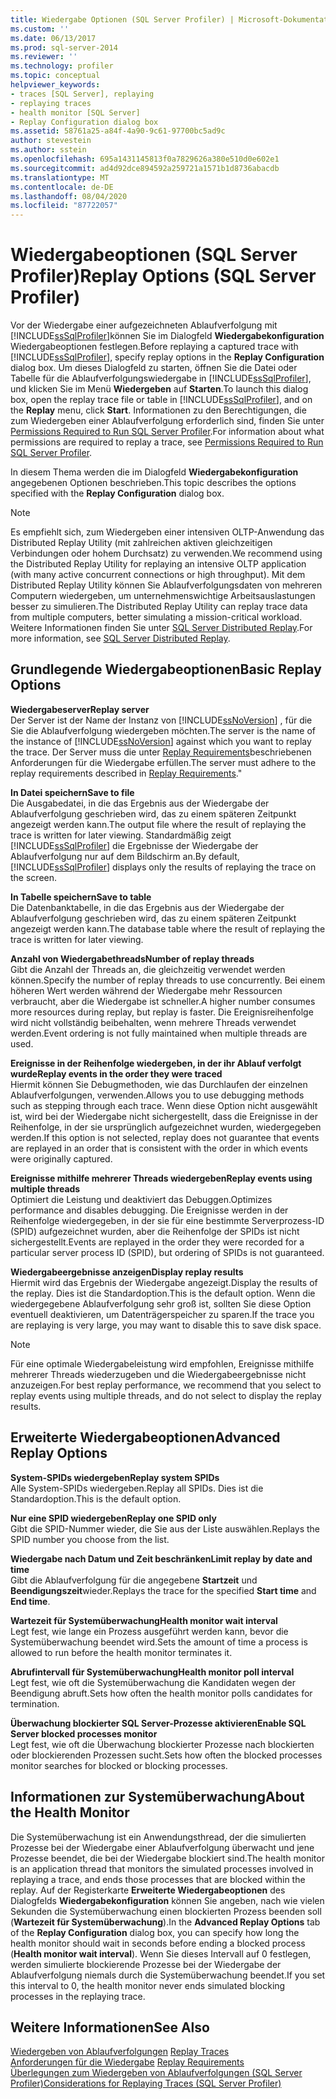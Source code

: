 ```yaml
---
title: Wiedergabe Optionen (SQL Server Profiler) | Microsoft-Dokumentation
ms.custom: ''
ms.date: 06/13/2017
ms.prod: sql-server-2014
ms.reviewer: ''
ms.technology: profiler
ms.topic: conceptual
helpviewer_keywords:
- traces [SQL Server], replaying
- replaying traces
- health monitor [SQL Server]
- Replay Configuration dialog box
ms.assetid: 58761a25-a84f-4a90-9c61-97700bc5ad9c
author: stevestein
ms.author: sstein
ms.openlocfilehash: 695a1431145813f0a7829626a380e510d0e602e1
ms.sourcegitcommit: ad4d92dce894592a259721a1571b1d8736abacdb
ms.translationtype: MT
ms.contentlocale: de-DE
ms.lasthandoff: 08/04/2020
ms.locfileid: "87722057"
---
```

# <a name="replay-options-sql-server-profiler"></a><span data-ttu-id="9a42e-102">Wiedergabeoptionen (SQL Server Profiler)</span><span class="sxs-lookup"><span data-stu-id="9a42e-102">Replay Options (SQL Server Profiler)</span></span>
  <span data-ttu-id="9a42e-103">Vor der Wiedergabe einer aufgezeichneten Ablaufverfolgung mit [!INCLUDE[ssSqlProfiler](../../includes/sssqlprofiler-md.md)]können Sie im Dialogfeld **Wiedergabekonfiguration** Wiedergabeoptionen festlegen.</span><span class="sxs-lookup"><span data-stu-id="9a42e-103">Before replaying a captured trace with [!INCLUDE[ssSqlProfiler](../../includes/sssqlprofiler-md.md)], specify replay options in the **Replay Configuration** dialog box.</span></span> <span data-ttu-id="9a42e-104">Um dieses Dialogfeld zu starten, öffnen Sie die Datei oder Tabelle für die Ablaufverfolgungswiedergabe in [!INCLUDE[ssSqlProfiler](../../includes/sssqlprofiler-md.md)], und klicken Sie im Menü **Wiedergeben** auf **Starten**.</span><span class="sxs-lookup"><span data-stu-id="9a42e-104">To launch this dialog box, open the replay trace file or table in [!INCLUDE[ssSqlProfiler](../../includes/sssqlprofiler-md.md)], and on the **Replay** menu, click **Start**.</span></span> <span data-ttu-id="9a42e-105">Informationen zu den Berechtigungen, die zum Wiedergeben einer Ablaufverfolgung erforderlich sind, finden Sie unter [Permissions Required to Run SQL Server Profiler](sql-server-profiler.md).</span><span class="sxs-lookup"><span data-stu-id="9a42e-105">For information about what permissions are required to replay a trace, see [Permissions Required to Run SQL Server Profiler](sql-server-profiler.md).</span></span>  
  
 <span data-ttu-id="9a42e-106">In diesem Thema werden die im Dialogfeld **Wiedergabekonfiguration** angegebenen Optionen beschrieben.</span><span class="sxs-lookup"><span data-stu-id="9a42e-106">This topic describes the options specified with the **Replay Configuration** dialog box.</span></span>  
  
> [!NOTE]  
>  <span data-ttu-id="9a42e-107">Es empfiehlt sich, zum Wiedergeben einer intensiven OLTP-Anwendung das Distributed Replay Utility (mit zahlreichen aktiven gleichzeitigen Verbindungen oder hohem Durchsatz) zu verwenden.</span><span class="sxs-lookup"><span data-stu-id="9a42e-107">We recommend using the Distributed Replay Utility for replaying an intensive OLTP application (with many active concurrent connections or high throughput).</span></span> <span data-ttu-id="9a42e-108">Mit dem Distributed Replay Utility können Sie Ablaufverfolgungsdaten von mehreren Computern wiedergeben, um unternehmenswichtige Arbeitsauslastungen besser zu simulieren.</span><span class="sxs-lookup"><span data-stu-id="9a42e-108">The Distributed Replay Utility can replay trace data from multiple computers, better simulating a mission-critical workload.</span></span> <span data-ttu-id="9a42e-109">Weitere Informationen finden Sie unter [SQL Server Distributed Replay](../distributed-replay/sql-server-distributed-replay.md).</span><span class="sxs-lookup"><span data-stu-id="9a42e-109">For more information, see [SQL Server Distributed Replay](../distributed-replay/sql-server-distributed-replay.md).</span></span>  
  
## <a name="basic-replay-options"></a><span data-ttu-id="9a42e-110">Grundlegende Wiedergabeoptionen</span><span class="sxs-lookup"><span data-stu-id="9a42e-110">Basic Replay Options</span></span>  
 <span data-ttu-id="9a42e-111">**Wiedergabeserver**</span><span class="sxs-lookup"><span data-stu-id="9a42e-111">**Replay server**</span></span>  
 <span data-ttu-id="9a42e-112">Der Server ist der Name der Instanz von [!INCLUDE[ssNoVersion](../../includes/ssnoversion-md.md)] , für die Sie die Ablaufverfolgung wiedergeben möchten.</span><span class="sxs-lookup"><span data-stu-id="9a42e-112">The server is the name of the instance of [!INCLUDE[ssNoVersion](../../includes/ssnoversion-md.md)] against which you want to replay the trace.</span></span> <span data-ttu-id="9a42e-113">Der Server muss die unter [Replay Requirements](replay-requirements.md)beschriebenen Anforderungen für die Wiedergabe erfüllen.</span><span class="sxs-lookup"><span data-stu-id="9a42e-113">The server must adhere to the replay requirements described in [Replay Requirements](replay-requirements.md)."</span></span>  
  
 <span data-ttu-id="9a42e-114">**In Datei speichern**</span><span class="sxs-lookup"><span data-stu-id="9a42e-114">**Save to file**</span></span>  
 <span data-ttu-id="9a42e-115">Die Ausgabedatei, in die das Ergebnis aus der Wiedergabe der Ablaufverfolgung geschrieben wird, das zu einem späteren Zeitpunkt angezeigt werden kann.</span><span class="sxs-lookup"><span data-stu-id="9a42e-115">The output file where the result of replaying the trace is written for later viewing.</span></span> <span data-ttu-id="9a42e-116">Standardmäßig zeigt [!INCLUDE[ssSqlProfiler](../../includes/sssqlprofiler-md.md)] die Ergebnisse der Wiedergabe der Ablaufverfolgung nur auf dem Bildschirm an.</span><span class="sxs-lookup"><span data-stu-id="9a42e-116">By default, [!INCLUDE[ssSqlProfiler](../../includes/sssqlprofiler-md.md)] displays only the results of replaying the trace on the screen.</span></span>  
  
 <span data-ttu-id="9a42e-117">**In Tabelle speichern**</span><span class="sxs-lookup"><span data-stu-id="9a42e-117">**Save to table**</span></span>  
 <span data-ttu-id="9a42e-118">Die Datenbanktabelle, in die das Ergebnis aus der Wiedergabe der Ablaufverfolgung geschrieben wird, das zu einem späteren Zeitpunkt angezeigt werden kann.</span><span class="sxs-lookup"><span data-stu-id="9a42e-118">The database table where the result of replaying the trace is written for later viewing.</span></span>  
  
 <span data-ttu-id="9a42e-119">**Anzahl von Wiedergabethreads**</span><span class="sxs-lookup"><span data-stu-id="9a42e-119">**Number of replay threads**</span></span>  
 <span data-ttu-id="9a42e-120">Gibt die Anzahl der Threads an, die gleichzeitig verwendet werden können.</span><span class="sxs-lookup"><span data-stu-id="9a42e-120">Specify the number of replay threads to use concurrently.</span></span> <span data-ttu-id="9a42e-121">Bei einem höheren Wert werden während der Wiedergabe mehr Ressourcen verbraucht, aber die Wiedergabe ist schneller.</span><span class="sxs-lookup"><span data-stu-id="9a42e-121">A higher number consumes more resources during replay, but replay is faster.</span></span> <span data-ttu-id="9a42e-122">Die Ereignisreihenfolge wird nicht vollständig beibehalten, wenn mehrere Threads verwendet werden.</span><span class="sxs-lookup"><span data-stu-id="9a42e-122">Event ordering is not fully maintained when multiple threads are used.</span></span>  
  
 <span data-ttu-id="9a42e-123">**Ereignisse in der Reihenfolge wiedergeben, in der ihr Ablauf verfolgt wurde**</span><span class="sxs-lookup"><span data-stu-id="9a42e-123">**Replay events in the order they were traced**</span></span>  
 <span data-ttu-id="9a42e-124">Hiermit können Sie Debugmethoden, wie das Durchlaufen der einzelnen Ablaufverfolgungen, verwenden.</span><span class="sxs-lookup"><span data-stu-id="9a42e-124">Allows you to use debugging methods such as stepping through each trace.</span></span> <span data-ttu-id="9a42e-125">Wenn diese Option nicht ausgewählt ist, wird bei der Wiedergabe nicht sichergestellt, dass die Ereignisse in der Reihenfolge, in der sie ursprünglich aufgezeichnet wurden, wiedergegeben werden.</span><span class="sxs-lookup"><span data-stu-id="9a42e-125">If this option is not selected, replay does not guarantee that events are replayed in an order that is consistent with the order in which events were originally captured.</span></span>  
  
 <span data-ttu-id="9a42e-126">**Ereignisse mithilfe mehrerer Threads wiedergeben**</span><span class="sxs-lookup"><span data-stu-id="9a42e-126">**Replay events using multiple threads**</span></span>  
 <span data-ttu-id="9a42e-127">Optimiert die Leistung und deaktiviert das Debuggen.</span><span class="sxs-lookup"><span data-stu-id="9a42e-127">Optimizes performance and disables debugging.</span></span> <span data-ttu-id="9a42e-128">Die Ereignisse werden in der Reihenfolge wiedergegeben, in der sie für eine bestimmte Serverprozess-ID (SPID) aufgezeichnet wurden, aber die Reihenfolge der SPIDs ist nicht sichergestellt.</span><span class="sxs-lookup"><span data-stu-id="9a42e-128">Events are replayed in the order they were recorded for a particular server process ID (SPID), but ordering of SPIDs is not guaranteed.</span></span>  
  
 <span data-ttu-id="9a42e-129">**Wiedergabeergebnisse anzeigen**</span><span class="sxs-lookup"><span data-stu-id="9a42e-129">**Display replay results**</span></span>  
 <span data-ttu-id="9a42e-130">Hiermit wird das Ergebnis der Wiedergabe angezeigt.</span><span class="sxs-lookup"><span data-stu-id="9a42e-130">Display the results of the replay.</span></span> <span data-ttu-id="9a42e-131">Dies ist die Standardoption.</span><span class="sxs-lookup"><span data-stu-id="9a42e-131">This is the default option.</span></span> <span data-ttu-id="9a42e-132">Wenn die wiedergegebene Ablaufverfolgung sehr groß ist, sollten Sie diese Option eventuell deaktivieren, um Datenträgerspeicher zu sparen.</span><span class="sxs-lookup"><span data-stu-id="9a42e-132">If the trace you are replaying is very large, you may want to disable this to save disk space.</span></span>  
  
> [!NOTE]  
>  <span data-ttu-id="9a42e-133">Für eine optimale Wiedergabeleistung wird empfohlen, Ereignisse mithilfe mehrerer Threads wiederzugeben und die Wiedergabeergebnisse nicht anzuzeigen.</span><span class="sxs-lookup"><span data-stu-id="9a42e-133">For best replay performance, we recommend that you select to replay events using multiple threads, and do not select to display the replay results.</span></span>  
  
## <a name="advanced-replay-options"></a><span data-ttu-id="9a42e-134">Erweiterte Wiedergabeoptionen</span><span class="sxs-lookup"><span data-stu-id="9a42e-134">Advanced Replay Options</span></span>  
 <span data-ttu-id="9a42e-135">**System-SPIDs wiedergeben**</span><span class="sxs-lookup"><span data-stu-id="9a42e-135">**Replay system SPIDs**</span></span>  
 <span data-ttu-id="9a42e-136">Alle System-SPIDs wiedergeben.</span><span class="sxs-lookup"><span data-stu-id="9a42e-136">Replay all SPIDs.</span></span> <span data-ttu-id="9a42e-137">Dies ist die Standardoption.</span><span class="sxs-lookup"><span data-stu-id="9a42e-137">This is the default option.</span></span>  
  
 <span data-ttu-id="9a42e-138">**Nur eine SPID wiedergeben**</span><span class="sxs-lookup"><span data-stu-id="9a42e-138">**Replay one SPID only**</span></span>  
 <span data-ttu-id="9a42e-139">Gibt die SPID-Nummer wieder, die Sie aus der Liste auswählen.</span><span class="sxs-lookup"><span data-stu-id="9a42e-139">Replays the SPID number you choose from the list.</span></span>  
  
 <span data-ttu-id="9a42e-140">**Wiedergabe nach Datum und Zeit beschränken**</span><span class="sxs-lookup"><span data-stu-id="9a42e-140">**Limit replay by date and time**</span></span>  
 <span data-ttu-id="9a42e-141">Gibt die Ablaufverfolgung für die angegebene **Startzeit** und **Beendigungszeit**wieder.</span><span class="sxs-lookup"><span data-stu-id="9a42e-141">Replays the trace for the specified **Start time** and **End time**.</span></span>  
  
 <span data-ttu-id="9a42e-142">**Wartezeit für Systemüberwachung**</span><span class="sxs-lookup"><span data-stu-id="9a42e-142">**Health monitor wait interval**</span></span>  
 <span data-ttu-id="9a42e-143">Legt fest, wie lange ein Prozess ausgeführt werden kann, bevor die Systemüberwachung beendet wird.</span><span class="sxs-lookup"><span data-stu-id="9a42e-143">Sets the amount of time a process is allowed to run before the health monitor terminates it.</span></span>  
  
 <span data-ttu-id="9a42e-144">**Abrufintervall für Systemüberwachung**</span><span class="sxs-lookup"><span data-stu-id="9a42e-144">**Health monitor poll interval**</span></span>  
 <span data-ttu-id="9a42e-145">Legt fest, wie oft die Systemüberwachung die Kandidaten wegen der Beendigung abruft.</span><span class="sxs-lookup"><span data-stu-id="9a42e-145">Sets how often the health monitor polls candidates for termination.</span></span>  
  
 <span data-ttu-id="9a42e-146">**Überwachung blockierter SQL Server-Prozesse aktivieren**</span><span class="sxs-lookup"><span data-stu-id="9a42e-146">**Enable SQL Server blocked processes monitor**</span></span>  
 <span data-ttu-id="9a42e-147">Legt fest, wie oft die Überwachung blockierter Prozesse nach blockierten oder blockierenden Prozessen sucht.</span><span class="sxs-lookup"><span data-stu-id="9a42e-147">Sets how often the blocked processes monitor searches for blocked or blocking processes.</span></span>  
  
## <a name="about-the-health-monitor"></a><span data-ttu-id="9a42e-148">Informationen zur Systemüberwachung</span><span class="sxs-lookup"><span data-stu-id="9a42e-148">About the Health Monitor</span></span>  
 <span data-ttu-id="9a42e-149">Die Systemüberwachung ist ein Anwendungsthread, der die simulierten Prozesse bei der Wiedergabe einer Ablaufverfolgung überwacht und jene Prozesse beendet, die bei der Wiedergabe blockiert sind.</span><span class="sxs-lookup"><span data-stu-id="9a42e-149">The health monitor is an application thread that monitors the simulated processes involved in replaying a trace, and ends those processes that are blocked within the replay.</span></span> <span data-ttu-id="9a42e-150">Auf der Registerkarte **Erweiterte Wiedergabeoptionen** des Dialogfelds **Wiedergabekonfiguration** können Sie angeben, nach wie vielen Sekunden die Systemüberwachung einen blockierten Prozess beenden soll (**Wartezeit für Systemüberwachung**).</span><span class="sxs-lookup"><span data-stu-id="9a42e-150">In the **Advanced Replay Options** tab of the **Replay Configuration** dialog box, you can specify how long the health monitor should wait in seconds before ending a blocked process (**Health monitor wait interval**).</span></span> <span data-ttu-id="9a42e-151">Wenn Sie dieses Intervall auf 0 festlegen, werden simulierte blockierende Prozesse bei der Wiedergabe der Ablaufverfolgung niemals durch die Systemüberwachung beendet.</span><span class="sxs-lookup"><span data-stu-id="9a42e-151">If you set this interval to 0, the health monitor never ends simulated blocking processes in the replaying trace.</span></span>  
  
## <a name="see-also"></a><span data-ttu-id="9a42e-152">Weitere Informationen</span><span class="sxs-lookup"><span data-stu-id="9a42e-152">See Also</span></span>  
 <span data-ttu-id="9a42e-153">[Wiedergeben von Ablaufverfolgungen](replay-traces.md) </span><span class="sxs-lookup"><span data-stu-id="9a42e-153">[Replay Traces](replay-traces.md) </span></span>  
 <span data-ttu-id="9a42e-154">[Anforderungen für die Wiedergabe](replay-requirements.md) </span><span class="sxs-lookup"><span data-stu-id="9a42e-154">[Replay Requirements](replay-requirements.md) </span></span>  
 [<span data-ttu-id="9a42e-155">Überlegungen zum Wiedergeben von Ablaufverfolgungen &#40;SQL Server Profiler&#41;</span><span class="sxs-lookup"><span data-stu-id="9a42e-155">Considerations for Replaying Traces &#40;SQL Server Profiler&#41;</span></span>](considerations-for-replaying-traces-sql-server-profiler.md)  
  
  
